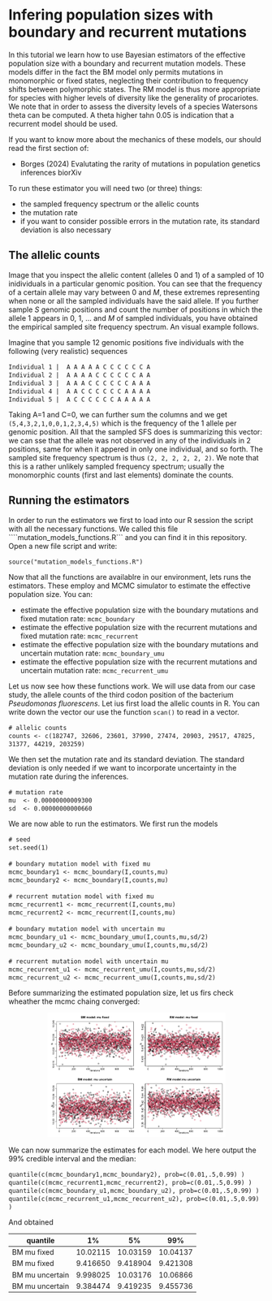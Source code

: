 # Infering population sizes with boundary and recurrent mutations 

In this tutorial we learn how to use Bayesian estimators of the effective population size with a boundary and recurrent mutation models. 
These models differ in the fact the BM model only permits mutations in monomorphic or fixed states, neglecting their contribution to frequency shifts between polymorphic states. 
The RM model is thus more appropriate for species with higher levels of diversity like the generality of procariotes. 
We note that in order to assess the diversity levels of a species Watersons theta can be computed. A theta higher tahn 0.05 is indication that a recurrent model should be used.

If you want to know more about the mechanics of these models, our should read the first section of:
* Borges (2024) Evalutating the rarity of mutations in population genetics inferences biorXiv

To run these estimator you will need two (or three) things:
* the sampled frequency spectrum or the allelic counts
* the mutation rate
* if you want to consider possible errors in the mutation rate, its standard deviation is also necessary


## The allelic counts 
Image that you inspect the allelic content (alleles 0 and 1) of a sampled of 10 inidividuals in a particular genomic position. You can see that the frequency of a certain allele may vary between 0 and $M$, these extremes representing when none or all the sampled individuals have the said allele. If you further sample $S$ genomic positions and count the number of positions in which the allele 1 appears in $0$, $1$, $...$ and $M$ of sampled individuals, you have obtained the empirical sampled site frequency spectrum. An visual example follows.

Imagine that you sample 12 genomic positions five individuals with the following (very realistic) sequences 

```
Individual 1 |  A A A A A C C C C C C A
Individual 2 |  A A A A C C C C C C A A
Individual 3 |  A A A C C C C C C A A A
Individual 4 |  A A C C C C C C A A A A
Individual 5 |  A C C C C C C A A A A A
```

Taking A=1 and C=0, we can further sum the columns and we get ```(5,4,3,2,1,0,0,1,2,3,4,5)``` which is the frequency of the 1 allele per genomic position. All that the sampled SFS does is summarizing this vector: we can sse that the allele was not observed in any of the individuals in 2 positions, same for when it appered in only one individual, and so forth. The sampled site frequency spectrum is thus  ````(2, 2, 2, 2, 2, 2)````. We note that this is a rather unlikely sampled frequency spectrum; usually the monomorphic counts (first and last elements) dominate the counts.

## Running the estimators

In order to run the estimators we first to load into our R session the script with all the necessary functions. We called this file ````mutation_models_functions.R``` and you can find it in this repository. 
Open a new file script and write:
```{r}
source("mutation_models_functions.R")
```

Now that all the functions are availablre in our environment, lets runs the estimators. These employ and MCMC simulator to estimate the effective population size. You can:
* estimate the effective population size with the boundary mutations and fixed mutation rate: ```mcmc_boundary```
* estimate the effective population size with the recurrent mutations and fixed mutation rate: ```mcmc_recurrent```
* estimate the effective population size with the boundary mutations and uncertain mutation rate: ```mcmc_boundary_umu```
* estimate the effective population size with the recurrent mutations and uncertain mutation rate: ```mcmc_recurrent_umu```

Let us now see how these functions work. We will use data from our case study, the allele counts of the third codon position of the bacterium *Pseudomonas fluorescens*.
Let ius first load the allelic counts in R. You can write down the vector our use the function ```scan()``` to read in a vector.
```{r}
# allelic counts
counts <- c(182747, 32606, 23601, 37990, 27474, 20903, 29517, 47825, 31377, 44219, 203259)
```
We then set the mutation rate and its standard deviation. The standard deviation is only needed if we want to incorporate uncertainty in the mutation rate during the inferences.
```{r}
# mutation rate
mu  <- 0.00000000009300
sd  <- 0.00000000000660
```
We are now able to run the estimators. We first run the models
```{r}
# seed
set.seed(1)

# boundary mutation model with fixed mu
mcmc_boundary1 <- mcmc_boundary(I,counts,mu)
mcmc_boundary2 <- mcmc_boundary(I,counts,mu)

# recurrent mutation model with fixed mu
mcmc_recurrent1 <- mcmc_recurrent(I,counts,mu)
mcmc_recurrent2 <- mcmc_recurrent(I,counts,mu)

# boundary mutation model with uncertain mu
mcmc_boundary_u1 <- mcmc_boundary_umu(I,counts,mu,sd/2)
mcmc_boundary_u2 <- mcmc_boundary_umu(I,counts,mu,sd/2)

# recurrent mutation model with uncertain mu
mcmc_recurrent_u1 <- mcmc_recurrent_umu(I,counts,mu,sd/2)
mcmc_recurrent_u2 <- mcmc_recurrent_umu(I,counts,mu,sd/2)
```
Before summarizing the estimated population size, let us firs check wheather the mcmc chaing converged:


<p align="center">
<img src="https://github.com/mrborges23/mutation_models/blob/main/mcmc_effective_population_size.png" alt="drawing" width="350"/>
</p>



We can now summarize the estimates for each model. We here output the 99% credible interval and the median:
```
quantile(c(mcmc_boundary1,mcmc_boundary2), prob=c(0.01,.5,0.99) )
quantile(c(mcmc_recurrent1,mcmc_recurrent2), prob=c(0.01,.5,0.99) )
quantile(c(mcmc_boundary_u1,mcmc_boundary_u2), prob=c(0.01,.5,0.99) )
quantile(c(mcmc_recurrent_u1,mcmc_recurrent_u2), prob=c(0.01,.5,0.99) )
```
And obtained

| quantile        |      1%  |    5%    |     99%  |
|-----------------|----------|----------|----------|
| BM mu fixed     | 10.02115 | 10.03159 | 10.04137 | 
| BM mu fixed     | 9.416650 | 9.418904 | 9.421308 |
| BM mu uncertain | 9.998025 | 10.03176 | 10.06866 | 
| BM mu uncertain | 9.384474 | 9.419235 | 9.455736 |


